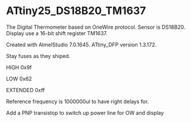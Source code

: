 # ATtiny25_DS18B20_TM1637
The Digital Thermometer based on OneWire protocol. Sensor is DS18B20. Display use a 16-bit shift register TM1637.

Created with AlmelStudio 7.0.1645. ATtiny_DFP version 1.3.172.

Stay fuses as they shiped.

HIGH 0x9f

LOW 0x62

EXTENDED 0xff

Reference frequency is 1000000ul to have right delays for.

Add a PNP transistop to switch up power line for OW and display 
